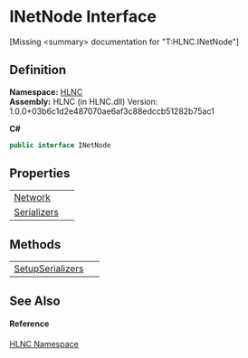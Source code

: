 # INetNode Interface


\[Missing &lt;summary&gt; documentation for "T:HLNC.INetNode"\]



## Definition
**Namespace:** <a href="N_HLNC">HLNC</a>  
**Assembly:** HLNC (in HLNC.dll) Version: 1.0.0+03b6c1d2e487070ae6af3c88edccb51282b75ac1

**C#**
``` C#
public interface INetNode
```



## Properties
<table>
<tr>
<td><a href="P_HLNC_INetNode_Network">Network</a></td>
<td> </td></tr>
<tr>
<td><a href="P_HLNC_INetNode_Serializers">Serializers</a></td>
<td> </td></tr>
</table>

## Methods
<table>
<tr>
<td><a href="M_HLNC_INetNode_SetupSerializers">SetupSerializers</a></td>
<td> </td></tr>
</table>

## See Also


#### Reference
<a href="N_HLNC">HLNC Namespace</a>  
